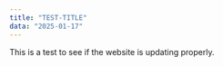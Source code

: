 ```yaml
---
title: "TEST-TITLE"
data: "2025-01-17"
---
```

This is a test to see if the website is updating properly.
